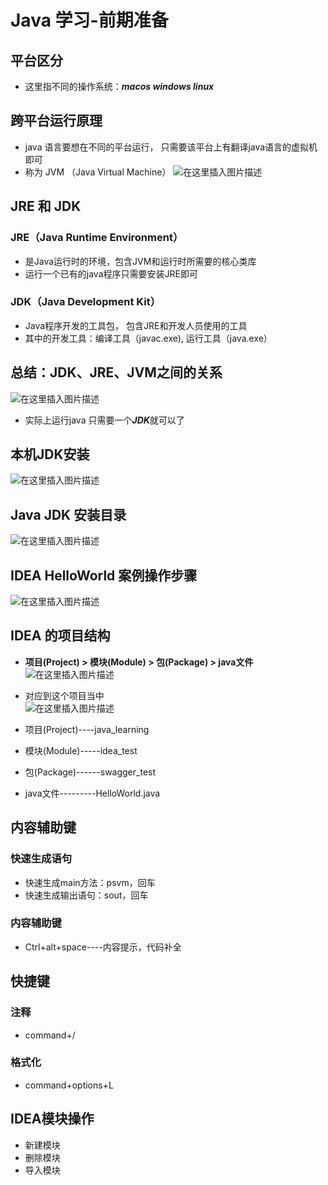 # Java 学习-前期准备


## 平台区分
* 这里指不同的操作系统：**_macos windows linux_**

## 跨平台运行原理
* java 语言要想在不同的平台运行， 只需要该平台上有翻译java语言的虚拟机即可  
* 称为 JVM （Java Virtual Machine）
![在这里插入图片描述](https://img-blog.csdnimg.cn/9e76cd9dd5ec4f20b6c6cf48ead2a60b.png?x-oss-process=image/watermark,type_ZHJvaWRzYW5zZmFsbGJhY2s,shadow_50,text_Q1NETiBAU3R1X2FydA==,size_20,color_FFFFFF,t_70,g_se,x_16#pic_center)



## JRE 和 JDK
### JRE（Java Runtime Environment）
* 是Java运行时的环境，包含JVM和运行时所需要的核心类库  
* 运行一个已有的java程序只需要安装JRE即可
### JDK（Java Development Kit）
* Java程序开发的工具包， 包含JRE和开发人员使用的工具  
* 其中的开发工具：编译工具（javac.exe), 运行工具（java.exe）

## 总结：JDK、JRE、JVM之间的关系
![在这里插入图片描述](https://img-blog.csdnimg.cn/ab8296171a8a40e086403b6fae7d62b2.png?x-oss-process=image/watermark,type_ZHJvaWRzYW5zZmFsbGJhY2s,shadow_50,text_Q1NETiBAU3R1X2FydA==,size_20,color_FFFFFF,t_70,g_se,x_16#pic_center)
* 实际上运行java 只需要一个***JDK***就可以了

## 本机JDK安装
![在这里插入图片描述](https://img-blog.csdnimg.cn/c09696d1110d451db7be00b4b395453b.png#pic_center)

## Java JDK 安装目录
![在这里插入图片描述](https://img-blog.csdnimg.cn/33da62e8c4fd459b80ce71f022cb6731.png?x-oss-process=image/watermark,type_ZHJvaWRzYW5zZmFsbGJhY2s,shadow_50,text_Q1NETiBAU3R1X2FydA==,size_20,color_FFFFFF,t_70,g_se,x_16#pic_center)

## IDEA HelloWorld 案例操作步骤
![在这里插入图片描述](https://img-blog.csdnimg.cn/716f30c1d6a04c7988975b8be5817645.png?x-oss-process=image/watermark,type_ZHJvaWRzYW5zZmFsbGJhY2s,shadow_50,text_Q1NETiBAU3R1X2FydA==,size_20,color_FFFFFF,t_70,g_se,x_16#pic_center)

## IDEA 的项目结构
* **项目(Project) > 模块(Module) > 包(Package) > java文件**
![在这里插入图片描述](https://img-blog.csdnimg.cn/21ae19787b7d4dbbb7bfef54e7e2eef0.png?x-oss-process=image/watermark,type_ZHJvaWRzYW5zZmFsbGJhY2s,shadow_50,text_Q1NETiBAU3R1X2FydA==,size_20,color_FFFFFF,t_70,g_se,x_16#pic_center)

* 对应到这个项目当中  
![在这里插入图片描述](https://img-blog.csdnimg.cn/69d5d54a2b6840338e82958efd5803e7.png?x-oss-process=image/watermark,type_ZHJvaWRzYW5zZmFsbGJhY2s,shadow_50,text_Q1NETiBAU3R1X2FydA==,size_20,color_FFFFFF,t_70,g_se,x_16#pic_center)

* 项目(Project)----java_learning  
* 模块(Module)-----idea_test  
* 包(Package)------swagger_test  
* java文件---------HelloWorld.java

## 内容辅助键
### 快速生成语句
* 快速生成main方法：psvm，回车  
* 快速生成输出语句：sout，回车
### 内容辅助键 
* Ctrl+alt+space----内容提示，代码补全

## 快捷键
### 注释
* command+/
### 格式化
* command+options+L

## IDEA模块操作
* 新建模块
* 删除模块
* 导入模块




